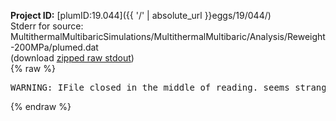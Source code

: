 **Project ID:** [plumID:19.044]({{ '/' | absolute_url }}eggs/19/044/)  
Stderr for source:  MultithermalMultibaricSimulations/MultithermalMultibaric/Analysis/Reweight-200MPa/plumed.dat   
(download [zipped raw stdout](plumed.dat.plumed.stdout.txt.zip))  
{% raw %}
<pre>
WARNING: IFile closed in the middle of reading. seems strange!
</pre>
{% endraw %}
